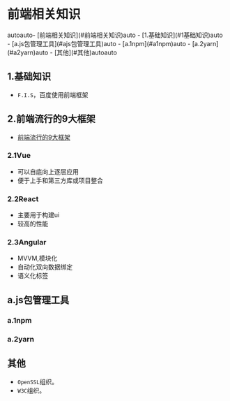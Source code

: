 # 前端相关知识

<!-- TOC -->autoauto- [前端相关知识](#前端相关知识)auto    - [1.基础知识](#1基础知识)auto    - [a.js包管理工具](#ajs包管理工具)auto        - [a.1npm](#a1npm)auto        - [a.2yarn](#a2yarn)auto    - [其他](#其他)autoauto<!-- /TOC -->

## 1.基础知识

- `F.I.S`，百度使用前端框架

## 2.前端流行的9大框架

- [前端流行的9大框架](https://zhuanlan.zhihu.com/p/76463271)

### 2.1Vue

- 可以自底向上逐层应用
- 便于上手和第三方库或项目整合

### 2.2React

- 主要用于构建ui
- 较高的性能

### 2.3Angular

- MVVM,模块化
- 自动化双向数据绑定
- 语义化标签

## a.js包管理工具

### a.1npm

### a.2yarn

## 其他

- `OpenSSL`组织。
- `W3C`组织。
